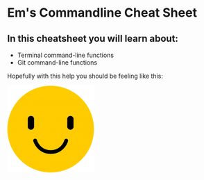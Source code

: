 # Em's Commandline Cheat Sheet


## In this cheatsheet you will learn about:
- Terminal command-line functions
- Git command-line functions 


Hopefully with this help you should be feeling like this:

<img src="smiley-image.png" alt="smiley-face" width="200"/>

